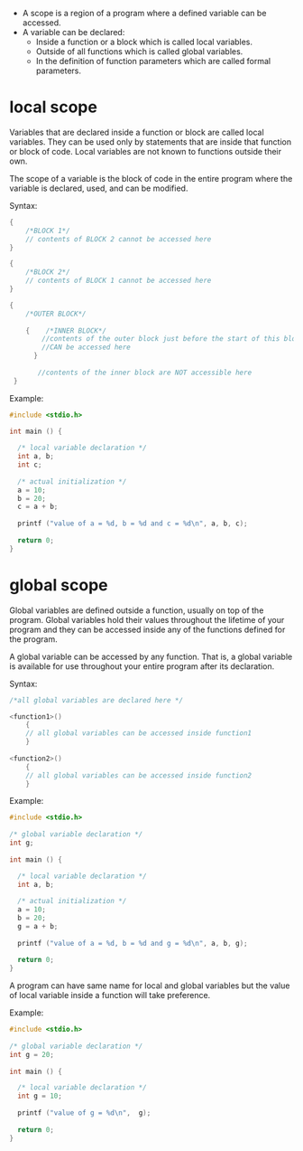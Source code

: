 - A scope is a region of a program where a defined variable can be accessed.
- A variable can be declared:
	- Inside a function or a block which is called local variables.
	- Outside of all functions which is called global variables.
	- In the definition of function parameters which are called formal parameters.

# local scope

Variables that are declared inside a function or block are called local variables. They can be used only by statements that are inside that function or block of code. Local variables are not known to functions outside their own.

The scope of a variable is the block of code in the entire program where the variable is declared, used, and can be modified.

Syntax:

```c
{
	/*BLOCK 1*/
    // contents of BLOCK 2 cannot be accessed here
}

{
	/*BLOCK 2*/
    // contents of BLOCK 1 cannot be accessed here
}
```

```c
{
	/*OUTER BLOCK*/
    
	{    /*INNER BLOCK*/
        //contents of the outer block just before the start of this block
        //CAN be accessed here
      }
    
       //contents of the inner block are NOT accessible here
 }
```

Example:

```C
#include <stdio.h>
 
int main () {

  /* local variable declaration */
  int a, b;
  int c;
 
  /* actual initialization */
  a = 10;
  b = 20;
  c = a + b;
 
  printf ("value of a = %d, b = %d and c = %d\n", a, b, c);
 
  return 0;
}
```

# global scope

Global variables are defined outside a function, usually on top of the program. Global variables hold their values throughout the lifetime of your program and they can be accessed inside any of the functions defined for the program.

A global variable can be accessed by any function. That is, a global variable is available for use throughout your entire program after its declaration.

Syntax:

```c
/*all global variables are declared here */

<function1>()
	{
    // all global variables can be accessed inside function1
    }
    
<function2>()
	{
    // all global variables can be accessed inside function2
    }
```

Example:

```C
#include <stdio.h>
 
/* global variable declaration */
int g;
 
int main () {

  /* local variable declaration */
  int a, b;
 
  /* actual initialization */
  a = 10;
  b = 20;
  g = a + b;
 
  printf ("value of a = %d, b = %d and g = %d\n", a, b, g);
 
  return 0;
}
```

A program can have same name for local and global variables but the value of local variable inside a function will take preference.

Example:

```C
#include <stdio.h>
 
/* global variable declaration */
int g = 20;
 
int main () {

  /* local variable declaration */
  int g = 10;
 
  printf ("value of g = %d\n",  g);
 
  return 0;
}
```